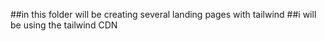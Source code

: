 ##in this folder will be creating several landing pages with tailwind
##i will be using the tailwind CDN